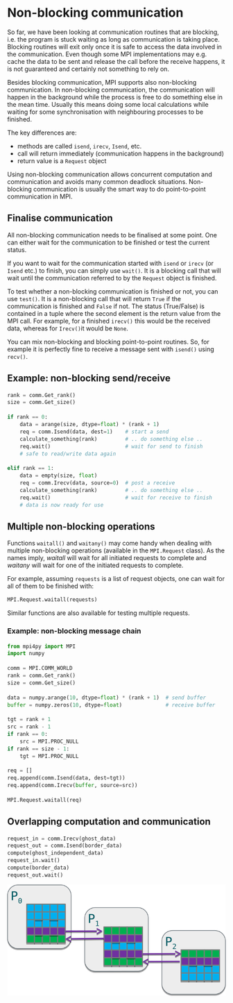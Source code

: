 <!-- Title: Non-blocking communication -->

<!-- Short description:

In this article we discuss how to do non-blocking communication in the
background while continuing to do non-related computation in the foreground.

-->


# Non-blocking communication

So far, we have been looking at communication routines that are blocking, i.e.
the program is stuck waiting as long as communication is taking place.
Blocking routines will exit only once it is safe to access the data involved
in the communication. Even though some MPI implementations may e.g. cache the
data to be sent and release the call before the receive happens, it is not
guaranteed and certainly not something to rely on.

Besides blocking communication, MPI supports also non-blocking communication.
In non-blocking communication, the communication will happen in the background
while the process is free to do something else in the mean time. Usually this
means doing some local calculations while waiting for some synchronisation
with neighbouring processes to be finished.

The key differences are:

  - methods are called `isend`, `irecv`, `Isend`, etc.
  - call will return immediately (communication happens in the background)
  - return value is a `Request` object

Using non-blocking communication allows concurrent computation and
communication and avoids many common deadlock situations. Non-blocking
communication is usually the smart way to do point-to-point communication in
MPI.


## Finalise communication

All non-blocking communication needs to be finalised at some point. One can
either wait for the communication to be finished or test the current status.

If you want to wait for the communication started with `isend` or `irecv` (or
`Isend` etc.) to finish, you can simply use `wait()`. It is a blocking call
that will wait until the communication referred to by the `Request` object is
finished.

To test whether a non-blocking communication is finished or not, you can use
`test()`. It is a non-blocking call that will return `True` if the
communication is finished and `False` if not. The status (True/False) is
contained in a tuple where the second element is the return value from the MPI
call. For example, for a finished `irecv()` this would be the received data,
whereas for `Irecv()`it would be `None`.

You can mix non-blocking and blocking point-to-point routines. So, for example
it is perfectly fine to receive a message sent with `isend()` using `recv()`.


## Example: non-blocking send/receive

~~~python
rank = comm.Get_rank()
size = comm.Get_size()

if rank == 0:
    data = arange(size, dtype=float) * (rank + 1)
    req = comm.Isend(data, dest=1)    # start a send
    calculate_something(rank)         # .. do something else ..
    req.wait()                        # wait for send to finish
    # safe to read/write data again

elif rank == 1:
    data = empty(size, float)
    req = comm.Irecv(data, source=0)  # post a receive
    calculate_something(rank)         # .. do something else ..
    req.wait()                        # wait for receive to finish
    # data is now ready for use
~~~


## Multiple non-blocking operations

Functions `waitall()` and `waitany()` may come handy when dealing with
multiple non-blocking operations (available in the `MPI.Request` class). As
the names imply, *waitall* will wait for all initiated requests to complete
and *waitany* will wait for one of the initiated requests to complete.

For example, assuming `requests` is a list of request objects, one can wait
for all of them to be finished with:

~~~python
MPI.Request.waitall(requests)
~~~

Similar functions are also available for testing multiple requests.

### Example: non-blocking message chain

~~~python
from mpi4py import MPI
import numpy

comm = MPI.COMM_WORLD
rank = comm.Get_rank()
size = comm.Get_size()

data = numpy.arange(10, dtype=float) * (rank + 1)  # send buffer
buffer = numpy.zeros(10, dtype=float)              # receive buffer

tgt = rank + 1
src = rank - 1
if rank == 0:
    src = MPI.PROC_NULL
if rank == size - 1:
    tgt = MPI.PROC_NULL

req = []
req.append(comm.Isend(data, dest=tgt))
req.append(comm.Irecv(buffer, source=src))

MPI.Request.waitall(req)
~~~


## Overlapping computation and communication

~~~python
request_in = comm.Irecv(ghost_data)
request_out = comm.Isend(border_data)
compute(ghost_independent_data)
request_in.wait()
compute(border_data)
request_out.wait()
~~~

![](../../img/non-blocking-pattern.png)
